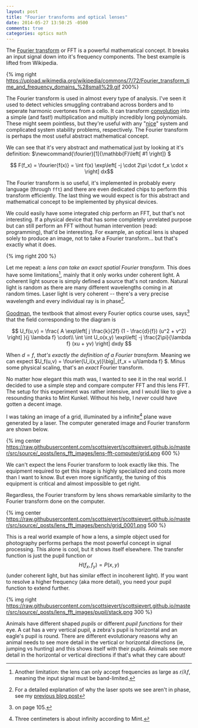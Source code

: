```yaml
---
layout: post
title: "Fourier transforms and optical lenses"
date: 2014-05-27 13:50:25 -0500
comments: true
categories: optics math
---
```



The [Fourier transform][wiki-fourier] or FFT is a powerful mathematical
concept. It breaks an input signal down into it's frequency components. The
best example is lifted from Wikipedia.

<!--More-->

{% img right https://upload.wikimedia.org/wikipedia/commons/7/72/Fourier_transform_time_and_frequency_domains_%28small%29.gif 200%}

The Fourier transform is used in almost every type of analysis. I've seen it
used to detect vehicles smuggling contraband across borders and to seperate
harmonic overtones from a cello. It can transform [convolution][conv] into a
simple (and fast!) multiplication and multiply incredibly long polynomials.
These might seem pointless, but they're useful with any "[nice][lti]" system
and complicated system stability problems, respectively. The Fourier transform
is perhaps the most useful abstract mathematical concept.

We can see that it's very abstract and mathematical just by looking at it's
definition: $\newcommand{\fourier}[1]{\mathbb{F}\left[ #1 \right]} $

$$ F(f_x) = \fourier{f(x)} = \int f(x) \exp\left[ -j \cdot 2\pi \cdot f_x \cdot x \right] dx$$


The Fourier transform is so useful, it's implemented in probably every language
(through `fft`) and there are even dedicated chips to perform this transform
efficiently. The last thing we would expect is for this abstract and
mathematical concept to be implemented by physical devices.

We could easily have some integrated chip perform an FFT, but that's not
interesting. If a physical device that has some completely unrelated purpose
but can still perform an FFT without human intervention (read: programming),
that'd be interesting. For example, an optical lens is shaped solely to produce
an image, not to take a Fourier transform... but that's exactly what it does.

{% img right  200 %}

Let me repeat: a *lens can take an exact spatial Fourier transform.* This does
have some limitations[^1], mainly that it only works under coherent light. A
coherent light source is simply defined a source that's not random. Natural
light is random as there are many different wavelengths coming in at random
times. Laser light is very coherent -- there's a very precise wavelength and
every individual ray is in phase[^3].

[Goodman][good], the textbook that almost every Fourier optics course uses, says[^2]
that the field corresponding to the diagram is

$$ 
U_f(u,v) = 
\frac{
    A \exp\left[ j \frac{k}{2f} (1 - \frac{d}{f}) (u^2 + v^2) \right]
                }{j \lambda f}
    \cdot\\
    \int \int U_o(x,y) \exp\left[ -j \frac{2\pi}{\lambda f} (xu + yv) \right]
    dxdy
$$

When $d=f$, *that's exactly the definition of a Fourier transform.* Meaning we
can expect $U_f(u,v) = \fourier{U_i(x,y)}\big|_{f_x = u/\lambda f} $. Minus
some physical scaling, that's an *exact* Fourier transform.

No matter how elegant this math was, I wanted to see it in the real world. I
decided to use a simple step and compare computer FFT and this lens FFT. The
setup for this experiment was rather intensive, and I would like to give a
resounding thanks to Mint Kunkel. Without his help, I *never* could
have gotten a decent image.

I was taking an image of a grid, illuminated by a infinite[^4] plane wave
generated by a laser. The computer generated image and Fourier transform are
shown below.

{% img center https://raw.githubusercontent.com/scottsievert/scottsievert.github.io/master/src/source/_posts/lens_fft_images/lens-fft-computer/grid.png 600 %}

We can't expect the lens Fourier transform to look exactly like this. The
equipment required to get this image is highly specialized and costs more than
I want to know. But even more significantly, the tuning of this equipment is
critical and almost impossible to get right.

Regardless, the Fourier transform by lens shows remarkable similarity to the
Fourier transform done on the computer.

{% img center https://raw.githubusercontent.com/scottsievert/scottsievert.github.io/master/src/source/_posts/lens_fft_images/bench/grid_0001.png 500 %}

This is a real world example of how a lens, a simple object used for
photography performs perhaps the most powerful concept in signal processing. 
This alone is cool, but it shows itself elsewhere. The transfer
function is just the pupil function or $$H\left(f_x, f_y\right) = P(x,y) $$
(under coherent light, but has similar effect in incoherent light). If you want
to resolve a higher frequency (aka more detail), you need your pupil function to
extend further.

{% img right https://raw.githubusercontent.com/scottsievert/scottsievert.github.io/master/src/source/_posts/lens_fft_images/pupil/stack.png 300 %}

Animals have different shaped *pupils* or different *pupil functions* for their
eye. A cat has a very vertical pupil, a zebra's pupil is horizontal and an
eagle's pupil is round. There are different evolutionary reasons why an animal
needs to see more detail in the vertical or horizontal directions (ie, jumping
vs hunting) and this shows itself with their pupils. Animals see more detail in
the horizontal or vertical directions if that's what they care about!


[^1]:Another limitation: the lens can only accept frequencies as large as $r/\lambda f$, meaning the input signal must be band-limited.

[^2]:on page 105.

[^3]:For a detailed explanation of why the laser spots we see aren't in phase, see my [previous blog post][prev-post]

[^4]:Three centimeters is about infinity according to Mint.

[prev-post]:http://scottsievert.github.io/blog/2014/05/18/speckle-and-lasers/
[wiki-fourier]:https://en.wikipedia.org/wiki/Fourier_transform
[conv]:https://en.wikipedia.org/wiki/Convolution
[lti]:https://en.wikipedia.org/wiki/LTI_system_theory
[good]:http://www.amazon.com/Introduction-Fourier-Optics-Joseph-Goodman/dp/0974707724

<!--XXX: check!-->



